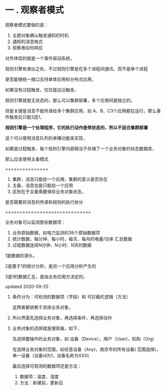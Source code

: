 # 一 . 观察者模式

观察者模式要做的是：

1. 主题对象确认触发通知的时机
2. 通知的消息格式
3. 观察者如何响应

对外体现的就是一个事件驱动系统，



规则引擎有类似之处，不过规则引擎是在多个进程间通讯，而不是单个进程



是否能够统一接口支持单体应用和分布式应用，

如果没有过程触发，仅仅是边沿触发，

规则引擎就是无状态的，那么可以集群部署，多个应用间是独立的，

但是关键是消息不能传递给多个集群应用，如  A、B、C3个应用都在运行，那么事件触发后只能3选1，

**规则引擎是一个处理程序，它的执行动作是带状态的，所以不适合集群部署**



这个可以使用消息队列的单播功能来实现，



如果是过程触发，每个规则引擎内部相当于存储了一个业务对象的状态数据库，

那么应该使用主备模式

===============

1. 集群，消息只能给一个应用，集群的意义是否存在
2. 主备，消息也是只能给一个应用
3. 区别在于主备需要保存业务对象状态，



是否需要将消息的传递和规则的执行拆分

==============================

业务对象可以监测那些数据项：

1. 业务原始数据，如电力监测的36个原始数据项
2. 统计数据，每分钟、每小时、每天、每月的电量/功率 汇总数据
3. 过程数据连续N分钟、N小时、N天的数据



1是数据的源头，

2是基于1的统计分析，是另一个应用分析产生的

3是1的数据汇总，是由业务应用方决定的，



updated 2020-09-25

1. 条件分为：可检测的数据项（字段）和 可拦截的逻辑（方法）

   这两者都依赖于具体业务对象，

2. 所以界面先选择业务对象，再选择条件，再选择动作

3. 业务对象的选择就是搜索器，如下，

   先选择要操作的业务对象，如 设备（Device），用户（User)，机构（Org)

   在选择业务对象的范围，如任意设备（Any)，南京市的所有设备( 范围选择)，单一设备（设备id为1，设备名称为XXX)

   最后选择可观测的数据项还是方法：

   1. 数据项：温度、湿度
   2. 方法：新建前，更新后

   









